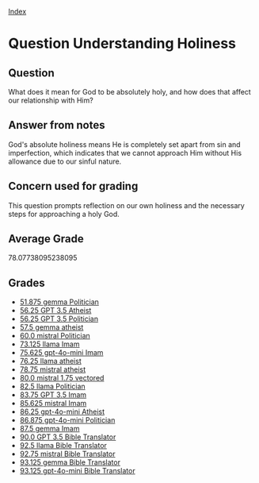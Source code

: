 
[Index](../../index.md)
# Question Understanding Holiness
## Question
What does it mean for God to be absolutely holy, and how does that affect our relationship with Him?

## Answer from notes
God's absolute holiness means He is completely set apart from sin and imperfection, which indicates that we cannot approach Him without His allowance due to our sinful nature.

## Concern used for grading
This question prompts reflection on our own holiness and the necessary steps for approaching a holy God.

## Average Grade
78.07738095238095

## Grades
 * [51.875 gemma Politician](../answers/gemma_Politician/Understanding_Holiness.md)
 * [56.25 GPT 3.5 Atheist](../answers/GPT_3.5_Atheist/Understanding_Holiness.md)
 * [56.25 GPT 3.5 Politician](../answers/GPT_3.5_Politician/Understanding_Holiness.md)
 * [57.5 gemma atheist](../answers/gemma_atheist/Understanding_Holiness.md)
 * [60.0 mistral Politician](../answers/mistral_Politician/Understanding_Holiness.md)
 * [73.125 llama Imam](../answers/llama_Imam/Understanding_Holiness.md)
 * [75.625 gpt-4o-mini Imam](../answers/gpt-4o-mini_Imam/Understanding_Holiness.md)
 * [76.25 llama atheist](../answers/llama_atheist/Understanding_Holiness.md)
 * [78.75 mistral atheist](../answers/mistral_atheist/Understanding_Holiness.md)
 * [80.0 mistral 1.75 vectored](../answers/mistral_1.75_vectored/Understanding_Holiness.md)
 * [82.5 llama Politician](../answers/llama_Politician/Understanding_Holiness.md)
 * [83.75 GPT 3.5 Imam](../answers/GPT_3.5_Imam/Understanding_Holiness.md)
 * [85.625 mistral Imam](../answers/mistral_Imam/Understanding_Holiness.md)
 * [86.25 gpt-4o-mini Atheist](../answers/gpt-4o-mini_Atheist/Understanding_Holiness.md)
 * [86.875 gpt-4o-mini Politician](../answers/gpt-4o-mini_Politician/Understanding_Holiness.md)
 * [87.5 gemma Imam](../answers/gemma_Imam/Understanding_Holiness.md)
 * [90.0 GPT 3.5 Bible Translator](../answers/GPT_3.5_Bible_Translator/Understanding_Holiness.md)
 * [92.5 llama Bible Translator](../answers/llama_Bible_Translator/Understanding_Holiness.md)
 * [92.75 mistral Bible Translator](../answers/mistral_Bible_Translator/Understanding_Holiness.md)
 * [93.125 gemma Bible Translator](../answers/gemma_Bible_Translator/Understanding_Holiness.md)
 * [93.125 gpt-4o-mini Bible Translator](../answers/gpt-4o-mini_Bible_Translator/Understanding_Holiness.md)
